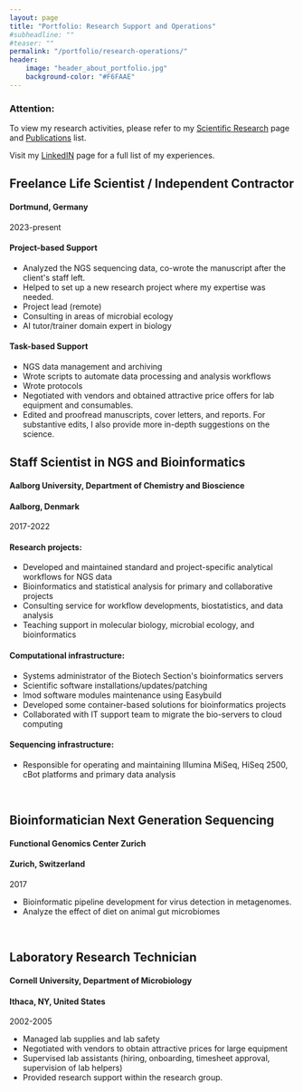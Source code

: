 ```yaml
---
layout: page
title: "Portfolio: Research Support and Operations"
#subheadline: ""
#teaser: ""
permalink: "/portfolio/research-operations/"
header:
    image: "header_about_portfolio.jpg"
    background-color: "#F6FAAE"
---
```


### Attention:
To view my research activities, please refer to my <a href="../research/index.html">Scientific Research</a> page and <a href="../publications/index.html">Publications</a> list.

Visit my <a href="https://www.linkedin.com/in/erika-yashiro-834390162/">LinkedIN</a> page for a full list of my experiences.


## Freelance Life Scientist / Independent Contractor
#### Dortmund, Germany
2023-present

#### Project-based Support
* Analyzed the NGS sequencing data, co-wrote the manuscript after the client's staff left.
* Helped to set up a new research project where my expertise was needed.
* Project lead (remote)
* Consulting in areas of microbial ecology
* AI tutor/trainer domain expert in biology


#### Task-based Support
* NGS data management and archiving
* Wrote scripts to automate data processing and analysis workflows
* Wrote protocols
* Negotiated with vendors and obtained attractive price offers for lab equipment and consumables.
* Edited and proofread manuscripts, cover letters, and reports. For substantive edits, I also provide more in-depth suggestions on the science.



## Staff Scientist in NGS and Bioinformatics
#### Aalborg University, Department of Chemistry and Bioscience
#### Aalborg, Denmark
2017-2022

#### Research projects:

* Developed and maintained standard and project-specific analytical workflows for NGS data
* Bioinformatics and statistical analysis for primary and collaborative projects
* Consulting service for workflow developments, biostatistics, and data analysis
* Teaching support in molecular biology, microbial ecology, and bioinformatics

#### Computational infrastructure:

* Systems administrator of the Biotech Section's bioinformatics servers 
* Scientific software installations/updates/patching
* lmod software modules maintenance using Easybuild
* Developed some container-based solutions for bioinformatics projects
* Collaborated with IT support team to migrate the bio-servers to cloud computing

#### Sequencing infrastructure:

* Responsible for operating and maintaining Illumina MiSeq, HiSeq 2500, cBot platforms and primary data analysis

<br />

## Bioinformatician Next Generation Sequencing
#### Functional Genomics Center Zurich
#### Zurich, Switzerland
2017

* Bioinformatic pipeline development for virus detection in metagenomes.
* Analyze the effect of diet on animal gut microbiomes

<br />

## Laboratory Research Technician
#### Cornell University, Department of Microbiology
#### Ithaca, NY, United States
2002-2005

* Managed lab supplies and lab safety
* Negotiated with vendors to obtain attractive prices for large equipment
* Supervised lab assistants (hiring, onboarding, timesheet approval, supervision of lab helpers)
* Provided research support within the research group.
